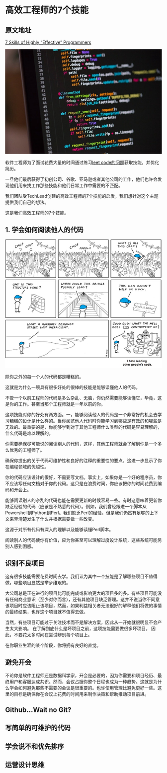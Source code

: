 # 高效工程师的7个技能
## 原文地址
[7 Skills of Highly “Effective” Programmers](https://medium.com/better-programming/7-habits-of-highly-effective-programmers-563ee3b63f33)

![Photo by Chris Ried on Unsplash](media/15920347803009/15920349441232.jpg)

软件工程师为了面试花费大量的时间通过练习[leet code的问题](https://medium.com/better-programming/the-software-engineering-study-guide-bac25b8b61eb)获取技能，并优化简历。

一旦他们最后获得了初创公司、谷歌、亚马逊或者其他公司的工作，他们也许会发现他们用来找工作那些技能和他们日常工作中需要的不匹配。

我们团队受TechLead创建的高效工程师的7个技能的启发，我们想针对这个主题提供我们自己的想法。

这是我们高效工程师的7个技能。

## 1. 学会如何阅读他人的代码
![](media/15920347803009/15920367233225.jpg)

除你之外的每一个人的代码都是糟糕的。

这就是为什么一项具有很多好处的很棒的技能是能够读懂他人的代码。

不管一个以前工程师的代码是多么杂乱、无脑，你仍然需要能够读懂它，毕竟，这是你的工作。甚至当那个工程师就是一年以前的你。

这项技能对你的好处有两方面。一，能够阅读他人的代码是一个非常好的机会去学习糟糕的设计是什么样的。当你阅览他人代码时你能学习到哪些是有效的和哪些是无效的。最重要的是，你能够学到对于其他工程师什么类型的代码是容易理解的，什么代码是难以理解的。

你需要确保尽可能说的阅读别人的代码，这样，其他工程师就会了解到你是一个多么优秀的工程师了。

确保你提出的关于代码可维护性和良好的注释的重要性的要点。这进一步显示了你在编程领域的优越性。   

你的代码应该设计的很好，不需要写文档。事实上，如果你是一个好的程序员，你不应该写任何文档对于你的代码。这只是在浪费时间，你应该把你的时间花费到编码和开会上。

能够阅读别人的杂乱的代码也能在需要更新的时候容易一些。有时这意味着更新你缺乏经验的代码（应该是不熟悉的代码）。例如，我们曾经跟进一个脚本从Powershell到Python到Perl。我们缺乏Perl的经验，但是我们仍然有足够的上下文来弄清楚发生了什么并根据需要做一些改变。

这源于对所有代码有深入的理解以及能够读懂Perl脚本。

阅读别人的代码使你有价值，应为你甚至可以理解过度设计系统，这些系统可能另别人感到困惑。

## 识别不良项目
这有很多技能需要花费时间去学。我们认为其中一个技能是了解哪些项目不值得做，哪些项目显然是举步维艰的。

大公司总是正在进行的项目比可能完成或影响更大的项目多的多。有些项目可能没有任何商业意识（至少对你而言），还有其他项目缺乏管理。这并不说当你不同意该项目时应该阻止该项目，然而，如果利益相关者无法很好的解释他们将做的事情的最终结果，也许这个项目就不值得去做。

当然，有些项目可能过于关注技术而不是解决方案，因此从一开始就很明显不会产生太大影响。 在了解到底什么是坏项目之前，这项技能需要做很多坏项目。 因此，不要花太多时间在尝试辨别每个项目上。

在你职业生涯的某个阶段，你将拥有良好的直觉。

## 避免开会
不论你是软件工程师还是数据科学家，开会是必要的，因为你需要和项目经历、最终用户和客服达成共识。然而，会议占据你整个日程也成为一种趋势。这就是为什么学会如何避免那些不需要的会议是很重要的。也许使用管理比避免更好一些。这里的目标是确保你在会议上花费的时间用来制作决策和帮助推动项目前进。

## Github…Wait no Git?

## 写简单的可维护的代码

## 学会说不和优先排序

## 运营设计思维
